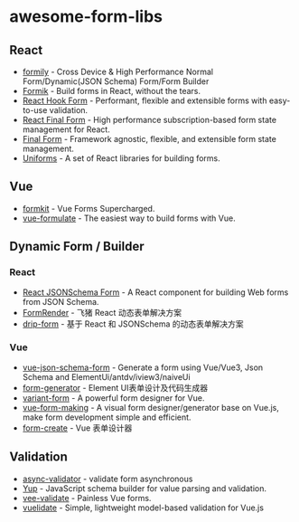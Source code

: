 # awesome-form-libs

## React 

- [formily](https://github.com/alibaba/formily) - Cross Device & High Performance Normal Form/Dynamic(JSON Schema) Form/Form Builder
- [Formik](https://github.com/jaredpalmer/formik) - Build forms in React, without the tears.
- [React Hook Form](https://github.com/react-hook-form/react-hook-form) - Performant, flexible and extensible forms with easy-to-use validation.
- [React Final Form](https://github.com/final-form/react-final-form) - High performance subscription-based form state management for React.
- [Final Form](https://github.com/final-form/final-form) - Framework agnostic, flexible, and extensible form state management.
- [Uniforms](https://github.com/vazco/uniforms) - A set of React libraries for building forms.


## Vue

- [formkit](https://github.com/formkit/formkit) - Vue Forms  Supercharged.
- [vue-formulate](https://github.com/wearebraid/vue-formulate) - The easiest way to build forms with Vue.


## Dynamic Form / Builder

### React

- [React JSONSchema Form](https://github.com/rjsf-team/react-jsonschema-form) - A React component for building Web forms from JSON Schema.
- [FormRender](https://github.com/alibaba/x-render) - 飞猪 React 动态表单解决方案
- [drip-form](https://github.com/jd-opensource/drip-form) - 基于 React 和 JSONSchema 的动态表单解决方案

### Vue

- [vue-json-schema-form](https://github.com/lljj-x/vue-json-schema-form) -  Generate a form using Vue/Vue3, Json Schema and ElementUi/antdv/iview3/naiveUi
- [form-generator](https://github.com/JakHuang/form-generator) - Element UI表单设计及代码生成器
- [variant-form](https://github.com/vform666/variant-form) - A powerful form designer for Vue.
- [vue-form-making](https://github.com/GavinZhuLei/vue-form-making) - A visual form designer/generator base on Vue.js, make form development simple and efficient.
- [form-create](https://github.com/xaboy/form-create) - Vue 表单设计器


## Validation

- [async-validator](https://github.com/yiminghe/async-validator) - validate form asynchronous
- [Yup](https://github.com/jquense/yup) - JavaScript schema builder for value parsing and validation.
- [vee-validate](https://github.com/logaretm/vee-validate) - Painless Vue forms.
- [vuelidate](https://github.com/vuelidate/vuelidate) - Simple, lightweight model-based validation for Vue.js
